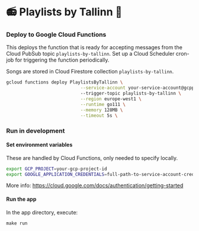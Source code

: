 # :radio: Playlists by Tallinn :musical_score:

### Deploy to Google Cloud Functions

This deploys the function that is ready for accepting messages from the Cloud PubSub topic `playlists-by-tallinn`. Set up a Cloud Scheduler cron-job for triggering the function periodically.

Songs are stored in Cloud Firestore collection `playlists-by-tallinn`.

```zsh
gcloud functions deploy PlaylistsByTallinn \
                            --service-account your-service-account@gcpproject.iam.gserviceaccount.com
                            --trigger-topic playlists-by-tallinn \
                            --region europe-west1 \
                            --runtime go111 \
                            --memory 128MB \
                            --timeout 5s \
```

### Run in development

#### Set environment variables

These are handled by Cloud Functions, only needed to specify locally.

```zsh
export GCP_PROJECT=your-gcp-project-id
export GOOGLE_APPLICATION_CREDENTIALS=full-path-to-service-account-credentials.json
```

More info: https://cloud.google.com/docs/authentication/getting-started

#### Run the app

In the app directory, execute:

```
make run
```
